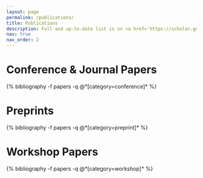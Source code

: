 ```yaml
---
layout: page
permalink: /publications/
title: Publications
description: Full and up-to-date list is on <a href='https://scholar.google.com/citations?user=8N04pBgAAAAJ'>Google Scholar</a>. * denotes equal contribution. <u>underline</u> indicates students supervised.
nav: true
nav_order: 2
---
```


<!-- _pages/publications.md -->
<div class="publications">
<!-- * denotes equal contribution -->
<!-- <h1> preprints </h1> -->


<h1 align="left"> Conference & Journal Papers </h1>
{% bibliography -f papers -q @*[category=conference]* %}

<h1 align="left"> Preprints </h1>
{% bibliography -f papers -q @*[category=preprint]* %}

<h1 align="left"> Workshop Papers </h1>
{% bibliography -f papers -q @*[category=workshop]* %}

</div>
